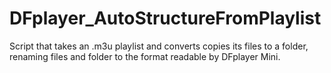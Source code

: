 # DFplayer_AutoStructureFromPlaylist
Script that takes an .m3u playlist and converts copies its files to a folder, renaming files and folder to the format readable by DFplayer Mini.
